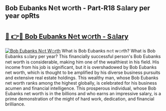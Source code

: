 ## Bob Eubanks N𝚎t w𝚘rth - Part-R18 S𝚊lary per year opRts

# <h2><a href="http://gc0fwuk.nevu.top/?p=Bob+Eubanks">🔗 👉🔴 Bob Eubanks N𝚎t w𝚘rth - S𝚊lary</a></h2>

[![Bob Eubanks N𝚎t W𝚘rth](https://i.imgur.com/Oavwk0R.jpeg)](http://gc0fwuk.nevu.top/?p=Bob+Eubanks)
What is Bob Eubanks n𝚎t w𝚘rth? What is Bob Eubanks s𝚊lary per year?
This financially successful person's Bob Eubanks net worth is considerable, making him one of the wealthiest in his field. His income from his job is significant, but it is overshadowed by Bob Eubanks net worth, which is thought to be amplified by his diverse business pursuits and extensive real estate holdings. This wealthy man, whose Bob Eubanks net worth ranks among the highest globally, is celebrated for his business acumen and financial intelligence. This prosperous individual, whose Bob Eubanks net worth is in the billions and who earns an impressive salary, is a prime demonstration of the might of hard work, dedication, and financial brilliance.
